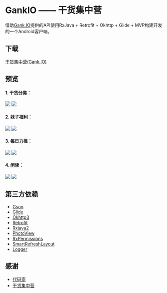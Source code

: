 # GankIO —— 干货集中营
借助[Gank.IO](https://gank.io/)提供的API使用RxJava + Retrofit + Okhttp + Glide + MVP构建开发的一个Android客户端。

## 下载 ##
[干货集中营(Gank.IO)](https://github.com/lyl873825813/GankIO/tree/master/Gank.IO-3.0.apk)

## 预览 ##
#### 1. 干货分类： ####
![](/screenshots/gank_type_1.jpg)
![](/screenshots/gank_type_2.jpg)
#### 2. 妹子福利： ####
![](/screenshots/gank_welfare_1.jpg)
![](/screenshots/gank_welfare_2.jpg)
#### 3. 每日力推： ####
![](/screenshots/gank_daily_1.jpg)
![](/screenshots/gank_daily_2.jpg)
#### 4. 闲读： ####
![](/screenshots/gank_reading_1.jpg)
![](/screenshots/gank_reading_2.jpg)


## 第三方依赖 ##
* [Gson](https://github.com/google/gson)
* [Glide](https://github.com/bumptech/glide)
* [Okhttp3](https://github.com/square/okhttp)
* [Retrofit](https://github.com/square/retrofit)
* [Rxjava2](https://github.com/ReactiveX/RxJava)
* [PhotoView](https://github.com/chrisbanes/PhotoView)
* [RxPermissions](https://github.com/tbruyelle/RxPermissions)
* [SmartRefreshLayout](https://github.com/scwang90/SmartRefreshLayout)
* [Logger](https://github.com/orhanobut/logger)

## 感谢 ##
* [代码家](https://github.com/daimajia)
* [干货集中营](https://gank.io/)
